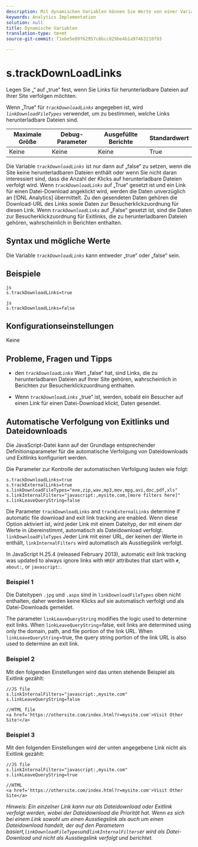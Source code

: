 ```yaml
---
description: Mit dynamischen Variablen können Sie Werte von einer Variablen in eine andere kopieren, ohne die vollständigen Werte mehrfach in die Bildanforderung auf Ihrer Site eingeben zu müssen.
keywords: Analytics Implementation
solution: null
title: Dynamische Variablen
translation-type: tm+mt
source-git-commit: f1ebe5e89f62957c8bcc829be4b1a97463210f93

---
```



# s.trackDownLoadLinks

Legen Sie „“ auf „true“ fest, wenn Sie Links für herunterladbare Dateien auf Ihrer Site verfolgen möchten.

Wenn „True“ für *`trackDownloadLinks`* angegeben ist, wird *`linkDownloadFileTypes`* verwendet, um zu bestimmen, welche Links herunterladbare Dateien sind.

| Maximale Größe | Debug-Parameter | Ausgefüllte Berichte | Standardwert |
|---|---|---|---|
| Keine | Keine | Keine | True |

Die Variable *`trackDownloadLinks`* ist nur dann auf „false“ zu setzen, wenn die Site keine herunterladbaren Dateien enthält oder wenn Sie nicht daran interessiert sind, dass die Anzahl der Klicks auf herunterladbare Dateien verfolgt wird. Wenn *`trackDownloadLinks`* auf „True“ gesetzt ist und ein Link für einen Datei-Download angeklickt wird, werden die Daten unverzüglich an [!DNL Analytics] übermittelt. Zu den gesendeten Daten gehören die Download-URL des Links sowie Daten zur Besucherklickzuordnung für diesen Link. Wenn *`trackDownloadLinks`* auf „False“ gesetzt ist, sind die Daten zur Besucherklickzuordnung für Exitlinks, die zu herunterladbaren Dateien gehören, wahrscheinlich in Berichten enthalten.

## Syntax und mögliche Werte

Die Variable *`trackDownloadLinks`* kann entweder „true“ oder „false“ sein.

## Beispiele

```
js
s.trackDownloadLinks=true 
```

```
js
s.trackDownloadLinks=false
```

## Konfigurationseinstellungen

Keine

## Probleme, Fragen und Tipps

* den *`trackDownloadLinks`* Wert „false“ hat, sind Links, die zu herunterladbaren Dateien auf Ihrer Site gehören, wahrscheinlich in Berichten zur Besucherklickzuordnung enthalten.

* Wenn *`trackDownloadLinks`* „true“ ist, werden, sobald ein Besucher auf einen Link für einen Datei-Download klickt, Daten gesendet.

## Automatische Verfolgung von Exitlinks und Dateidownloads

Die JavaScript-Datei kann auf der Grundlage entsprechender Definitionsparameter für die automatische Verfolgung von Dateidownloads und Exitlinks konfiguriert werden.

Die Parameter zur Kontrolle der automatischen Verfolgung lauten wie folgt:

```
s.trackDownloadLinks=true 
s.trackExternalLinks=true 
s.linkDownloadFileTypes="exe,zip,wav,mp3,mov,mpg,avi,doc,pdf,xls" 
s.linkInternalFilters="javascript:,mysite.com,[more filters here]" 
s.linkLeaveQueryString=false 
```

Die Parameter `trackDownloadLinks` and `trackExternalLinks` determine if automatic file download and exit link tracking are enabled. Wenn diese Option aktiviert ist, wird jeder Link mit einem Dateityp, der mit einem der Werte in übereinstimmt, automatisch als Dateidownload verfolgt. `linkDownloadFileTypes` Jeder Link mit einer URL, der keinen der Werte in enthält, `linkInternalFilters` wird automatisch als Ausstiegslink verfolgt.

In JavaScript H.25.4 (released February 2013), automatic exit link tracking was updated to always ignore links with `HREF` attributes that start with `#`, `about:`, or `javascript:`.

### Beispiel 1

Die Dateitypen `.jpg` und `.aspx` sind in `linkDownloadFileTypes` oben nicht enthalten, daher werden keine Klicks auf sie automatisch verfolgt und als Datei-Downloads gemeldet.

The parameter `linkLeaveQueryString` modifies the logic used to determine exit links. When `linkLeaveQueryString`=false, exit links are determined using only the domain, path, and file portion of the link URL. When `linkLeaveQueryString`=true, the query string portion of the link URL is also used to determine an exit link.

### Beispiel 2

Mit den folgenden Einstellungen wird das unten stehende Beispiel als Exitlink gezählt:

```
//JS file  
s.linkInternalFilters="javascript:,mysite.com" 
s.linkLeaveQueryString=false 
 
//HTML file 
<a href='https://othersite.com/index.html?r=mysite.com'>Visit Other Site!</a> 
```

### Beispiel 3

Mit den folgenden Einstellungen wird der unten angegebene Link nicht als Exitlink gezählt:

```
//JS file  
s.linkInternalFilters="javascript:,mysite.com" 
s.linkLeaveQueryString=true 
 
//HTML  
<a href='https://othersite.com/index.html?r=mysite.com'>Visit Other Site</a> 
```

*Hinweis: Ein einzelner Link kann nur als Dateidownload oder Exitlink verfolgt werden, wobei der Dateidownload die Priorität hat. Wenn es sich bei einem Link sowohl um einen Ausstiegslink als auch um einen Dateidownload handelt, der auf den Parametern basiert,`linkDownloadFileTypes`und`linkInternalFilters`er wird als Datei-Download und nicht als Ausstiegslink verfolgt und berichtet.*